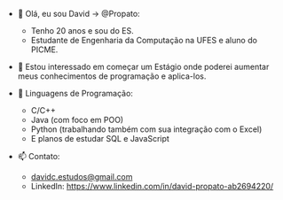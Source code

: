 - 👋 Olá, eu sou David -> @Propato:
  - Tenho 20 anos e sou do ES.
  - Estudante de Engenharia da Computação na UFES e aluno do PICME.
  
- 🤩 Estou interessado em começar um Estágio onde poderei aumentar meus conhecimentos de programação e aplica-los.
 
- 🤖 Linguagens de Programação:
  - C/C++
  - Java (com foco em POO)
  - Python (trabalhando também com sua integração com o Excel)
  - E planos de estudar SQL e JavaScript

- 📫 Contato:
  - davidc.estudos@gmail.com
  - LinkedIn: https://www.linkedin.com/in/david-propato-ab2694220/
